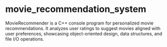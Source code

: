 # movie_recommendation_system
MovieRecommender is a C++ console program for personalized movie recommendations. It analyzes user ratings to suggest movies aligned with user preferences, showcasing object-oriented design, data structures, and file I/O operations.
